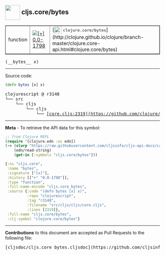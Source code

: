 ## <img width="48px" valign="middle" src="http://i.imgur.com/Hi20huC.png"> cljs.core/bytes

 <table border="1">
<tr>

<td>function</td>
<td><a href="https://github.com/cljsinfo/cljs-api-docs/tree/0.0-1798"><img valign="middle" alt="[+] 0.0-1798" src="https://img.shields.io/badge/+-0.0--1798-lightgrey.svg"></a> </td>
<td>
[<img height="24px" valign="middle" src="http://i.imgur.com/1GjPKvB.png"> <samp>clojure.core/bytes</samp>](http://clojure.github.io/clojure/branch-master/clojure.core-api.html#clojure.core/bytes)
</td>
</tr>
</table>

 <samp>
(__bytes__ x)<br>
</samp>

---





Source code:

```clj
(defn bytes [x] x)
```

 <pre>
clojurescript @ r3148
└── src
    └── cljs
        └── cljs
            └── <ins>[core.cljs:2319](https://github.com/clojure/clojurescript/blob/r3148/src/cljs/cljs/core.cljs#L2319)</ins>
</pre>


---

__Meta__ - To retrieve the API data for this symbol:

```clj
;; from Clojure REPL
(require '[clojure.edn :as edn])
(-> (slurp "https://raw.githubusercontent.com/cljsinfo/cljs-api-docs/catalog/cljs-api.edn")
    (edn/read-string)
    (get-in [:symbols "cljs.core/bytes"]))
```

```clj
{:ns "cljs.core",
 :name "bytes",
 :signature ["[x]"],
 :history [["+" "0.0-1798"]],
 :type "function",
 :full-name-encode "cljs.core_bytes",
 :source {:code "(defn bytes [x] x)",
          :repo "clojurescript",
          :tag "r3148",
          :filename "src/cljs/cljs/core.cljs",
          :lines [2319]},
 :full-name "cljs.core/bytes",
 :clj-symbol "clojure.core/bytes"}

```

---

__Contributions__ to this document are accepted as Pull Requests to the following file:

 <pre>
[cljsdoc/cljs.core_bytes.cljsdoc](https://github.com/cljsinfo/cljs-api-docs/blob/master/cljsdoc/cljs.core_bytes.cljsdoc)
</pre>


